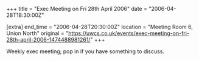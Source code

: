 +++
title = "Exec Meeting on Fri 28th April 2006"
date = "2006-04-28T18:30:00Z"

[extra]
end_time = "2006-04-28T20:30:00Z"
location = "Meeting Room 6, Union North"
original = "https://uwcs.co.uk/events/exec-meeting-on-fri-28th-april-2006-1474488981261/"
+++

Weekly exec meeting; pop in if you have something to discuss.

